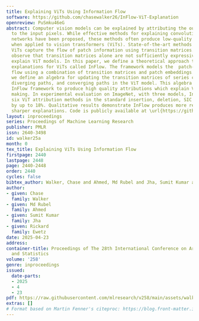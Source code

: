 ```yaml
---
title: Explaining ViTs Using Information Flow
software: https://github.com/chasewalker26/InFlow-ViT-Explanation
openreview: PuSmku46eG
abstract: Computer vision models can be explained by attributing the output decision
  to the input pixels. While effective methods for explaining convolutional neural
  networks have been proposed, these methods often produce low-quality attributions
  when applied to vision transformers (ViTs). State-of-the-art methods for explaining
  ViTs capture the flow of patch information using transition matrices. However, we
  observe that transition matrices alone are not sufficiently expressive to accurately
  explain ViT models. In this paper, we define a theoretical approach to creating
  explanations for ViTs called InFlow. The framework models the  patch-to-patch information
  flow using a combination of transition matrices and patch embeddings. Moreover,
  we define an algebra for updating the transition matrices of series connected components,
  diverging paths, and converging paths in the ViT model. This algebra allows the
  InFlow framework to produce high quality attributions which explain ViT decision
  making. In experimental evaluation on ImageNet, with three models, InFlow outperforms
  six ViT attribution methods in the standard insertion, deletion, SIC and AIC metrics
  by up to 18%. Qualitative results demonstrate InFlow produces more relevant and
  sharper explanations. Code is publicly available at \url{https://github.com/chasewalker26/InFlow-ViT-Explanation.}
layout: inproceedings
series: Proceedings of Machine Learning Research
publisher: PMLR
issn: 2640-3498
id: walker25a
month: 0
tex_title: Explaining ViTs Using Information Flow
firstpage: 2440
lastpage: 2448
page: 2440-2448
order: 2440
cycles: false
bibtex_author: Walker, Chase and Ahmed, Md Rubel and Jha, Sumit Kumar and Ewetz, Rickard
author:
- given: Chase
  family: Walker
- given: Md Rubel
  family: Ahmed
- given: Sumit Kumar
  family: Jha
- given: Rickard
  family: Ewetz
date: 2025-04-23
address:
container-title: Proceedings of The 28th International Conference on Artificial Intelligence
  and Statistics
volume: '258'
genre: inproceedings
issued:
  date-parts:
  - 2025
  - 4
  - 23
pdf: https://raw.githubusercontent.com/mlresearch/v258/main/assets/walker25a/walker25a.pdf
extras: []
# Format based on Martin Fenner's citeproc: https://blog.front-matter.io/posts/citeproc-yaml-for-bibliographies/
---
```

